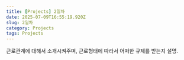 ```yaml
---
title: [Projects] 2일차
date: 2025-07-09T16:55:19.920Z
slug: 2일차
category: Projects
tags: Projects
---
```


근로관계에 대해서 소개시켜주며, 근로형태에 따라서 어떠한 규제를 받는지 설명.
